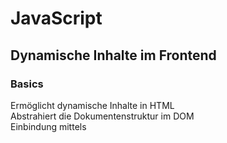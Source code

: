 # JavaScript
## Dynamische Inhalte im Frontend
### Basics
Ermöglicht dynamische Inhalte in HTML  
Abstrahiert die Dokumentenstruktur im DOM  
Einbindung mittels <script> im <head> oder <body>  
Dateiendung .js  

### Übung
Aufgabe 1:  
Erstellen Sie ein HTML-Dokument mit einem Grundgerüst.  
Erstellen sie eine leere Javascript-Datei.  
Binden sie die Javascript-Datei in ihr HTML-Dokument ein.  
Lassen sie mit console.log den String "Hello World!" auf der Konsole der ENtwickler-Werkzeuge ihres Browsers ausgeben.  

Aufgabe 2:  
- Verschaffen Sie sich einen kurzen Überblick über die Grundlagen von JavaScript (Variable, Funktionsaufrufe, etc.)  
- Erstellen Sie eine Funktion die einen Parameter annimmt und diesen auf der KOnsole (dev tools) ausgibt.  
**code** *logItem*("Hello World!")  
**Ausgabe auf der Konsole:** *Info*: Hello World!  
[index.html](/Vorlesung5/Aufgabe1-3/script.js)

### Document Object Model (DOM)
- DOM ist eine Schnittstelle zwischen JavaScript und HTML-Dokumenten
- Der Name Document Object Model gründet sich auf das ihr zugrundeliegende Objektmodell  
- Einzelnen Elementen werden in einer Baumstruktur als Unterobjekte de globalen Document-Objekts dargestellt  
![DOM](/Vorlesung5/public/DOM.PNG)

### Übung
Aufgabe 3:
- Erstellen Sie in ihrem HTML-Dokument ein neues Listenelement (<ol> id="liste" />)  
- Verändern Sie ihren JavaScript-Code so, dass 15 neue Listenelemente mit Eintragsnummer hinzugefügt werden.  
[index.html](/Vorlesung5/Aufgabe1-3/index.html)  

### AJAX
- **A**synchronous **J**avaScript **A**nd **X**ml  
- Ermöglicht Daten vom Server zu erhalten oder zu senden ohne, dass ein HTML-Dokument neu geladen wird.  
- Daten könnne durch XMLhttpRequest oder die fetch-API abgefragt werden.  
![AJAX](/Vorlesung5/public/AJAX.png)  

### Übung
Aufgabe 4:  
- Erstellen sie auf https://codesandbox.io/ eine Sandbox Umgebung von einem Node.js Template.
- Erstellen sie mit Express.js einen Server, der einen Endpunkt "/data" hat und der per HTTP-Get-Anfrage auf diesen Endpunkt mit dem JSON "["Eintrag 1", "Eintrag 1", "Eintrag 1"]" antwortet.  

Aufgabe 5:
- Verändern Sie ihren JavaScrip-Code so, dass die Einträge aus den Empfangenen JSON-Daten in eine Liste hinzugefügt werden. Definition im HTML-Dokument: <\ol id="liste" />
[page2.html](/Vorlesung5/Aufgabe4/page2.html) 
